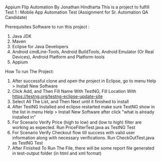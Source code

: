 Appium Flip Automation By Jonathan Hindharta
This is a project to fulfill Test 1 : Mobile App Automation Test (Assignment for Sr. Automation QA Candidate)

Prerequisites Software to run this project :
1. Java JDK
2. Maven
3. Eclipse for Java Developers
4. Android cmdLine-Tools, Android BuildTools, Android Emulator (Or Real Devices), Android Platform and Platform-tools
5. Appium

How To run The Project:
1. After successful clone and open the project in Eclipse, go to menu Help > Install New Software
2. Click Add, and Then Fill Name With TestNG, Fill Location With https://testng.org/testng-eclipse-update-site
3. Select All The List, and Then Next until it finished to install
4. After TestNG Installed and eclipse restarted make sure TestNG show in the list in menu Help > Install New Software after click "what is already installed in"
5. For Scenario Verify Price (high to low) and (low to high) filter are working as expected. Run PriceFilterTest.java as TestNG Test
6. For Scenario Verify Checkout flow till success with valid user information along with necessary
verifications. Run CheckOutTest.java as TestNG Test
7. After Finished To Run The File, there will be some report file generated in test-output folder (in html and xml format)


